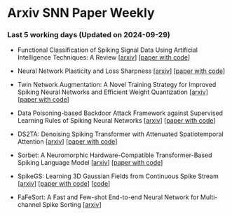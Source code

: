# Arxiv SNN Paper Weekly


 ### **Last 5 working days (Updated on 2024-09-29)** 


- Functional Classification of Spiking Signal Data Using Artificial Intelligence Techniques: A Review [[arxiv](https://arxiv.org/abs/2409.17516)] [[paper with code](https://paperswithcode.com/paper/functional-classification-of-spiking-signal)]

- Neural Network Plasticity and Loss Sharpness [[arxiv](https://arxiv.org/abs/2409.17300)] [[paper with code](https://paperswithcode.com/paper/neural-network-plasticity-and-loss-sharpness)]

- Twin Network Augmentation: A Novel Training Strategy for Improved Spiking Neural Networks and Efficient Weight Quantization [[arxiv](https://arxiv.org/abs/2409.15849)] [[paper with code](https://paperswithcode.com/paper/twin-network-augmentation-a-novel-training)]

- Data Poisoning-based Backdoor Attack Framework against Supervised Learning Rules of Spiking Neural Networks [[arxiv](https://arxiv.org/abs/2409.15670)] [[paper with code](https://paperswithcode.com/paper/data-poisoning-based-backdoor-attack)]

- DS2TA: Denoising Spiking Transformer with Attenuated Spatiotemporal Attention [[arxiv](https://arxiv.org/abs/2409.15375)] [[paper with code](https://paperswithcode.com/paper/ds2ta-denoising-spiking-transformer-with)]

- Sorbet: A Neuromorphic Hardware-Compatible Transformer-Based Spiking Language Model [[arxiv](https://arxiv.org/abs/2409.15298)] [[paper with code](https://paperswithcode.com/paper/sorbet-a-neuromorphic-hardware-compatible)]

- SpikeGS: Learning 3D Gaussian Fields from Continuous Spike Stream [[arxiv](https://arxiv.org/abs/2409.15176)] [[paper with code](https://paperswithcode.com/paper/spikegs-learning-3d-gaussian-fields-from)] [[code](https://github.com/520jz/spikegs)]

- FaFeSort: A Fast and Few-shot End-to-end Neural Network for Multi-channel Spike Sorting [[arxiv](https://arxiv.org/abs/2409.13067)]

